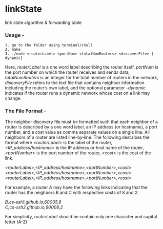 # linkState
link state algorithm &amp; forwarding table

### Usage -
	1. go to the folder using terminal/shell
	2. make
	3. ./node <routerLabel> <portNum> <totalNumRouters> <discoverFile> [-dynamic]

Here, *routerLabel* is a one word label describing the router itself, *portNum* is the port number on which the router receives and sends data, *totalNumRouters* is an integer for the total number of routers in the network, *discoveryFile* refers to the text file that contains neighbor information including the router’s own label, and the optional parameter *–dynamic* indicates if the router runs a dynamic network whose cost on a link may change.

### The File Format -

The neighbor discovery file must be formatted such that each neighbor of a router is described by a one word label, an IP address (or hostname), a port number, and a cost value as comma separate values on a single line. All neighbors of a router are listed line-by-line. The following describes the format where *\<routerLabel\>* is the label of the router, *\<IP_address/hostname\>* is the IP address or host name of the router, *\<portNumber\>* is the port number of the router, *\<cost\>* is the cost of the link.

*\<routerLabel\>,\<IP_address/hostname\>,\<portNumber\>,\<cost\>*  
*\<routerLabel\>,\<IP_address/hostname\>,\<portNumber\>,\<cost\>*  
*\<routerLabel\>,\<IP_address/hostname\>,\<portNumber\>,\<cost\>* 

For example, a router A may have the following links indicating that the router has the neighbors B and C with respective costs of 8 and 2:

*B,cs-ssh1.github.io,60005,8*  
*C,cs-ssh2.github.io,60008,2*

For simplicity, *routerLabel* should be contain only one character and capital letter (A-Z)




